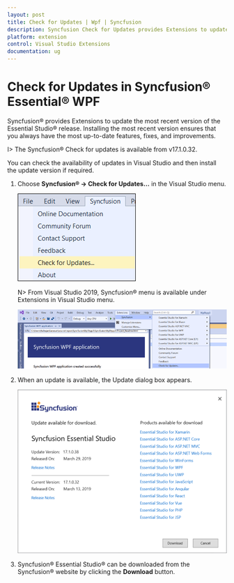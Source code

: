 ```yaml
---
layout: post
title: Check for Updates | Wpf | Syncfusion
description: Syncfusion Check for Updates provides Extensions to update most recent version of the Essential Studio release.
platform: extension
control: Visual Studio Extensions
documentation: ug
---
```


# Check for Updates in Syncfusion® Essential® WPF

Syncfusion® provides Extensions to update the most recent version of the Essential Studio® release. Installing the most recent version ensures that you always have the most up-to-date features, fixes, and improvements.

I> The Syncfusion® Check for updates is available from v17.1.0.32.

You can check the availability of updates in Visual Studio and then install the update version if required.

1.	Choose **Syncfusion® -> Check for Updates…** in the Visual Studio menu.

	![Syncfusion check for updates menu](Check-for-Updates_images/Check-for-Updates_images-img1.png)

	N> From Visual Studio 2019, Syncfusion® menu is available under Extensions in Visual Studio menu.

	![Syncfusion check for updates menu](Check-for-Updates_images/Check-for-Updates_images-img1_2019.png)
   
2.	When an update is available, the Update dialog box appears.

	![Syncfusion check for updates wizard](Check-for-Updates_images/Check-for-Updates_images-img2.png)

3.	Syncfusion® Essential Studio® can be downloaded from the Syncfusion® website by clicking the **Download** button.
